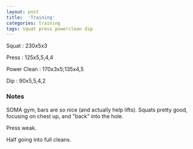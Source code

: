 ```yaml
---
layout: post
title:  'Training'
categories: training
tags: squat press powerclean dip
---
```


Squat       :   230x5x3

Press       :   125x5,5,4,4

Power Clean :   170x3x5;135x4,5

Dip         :   90x5,5,4,2


### Notes

SOMA gym, bars are so nice (and actually help lifts). Squats pretty good, focusing on
chest up, and "back" into the hole.

Press weak.

Half going into full cleans.
